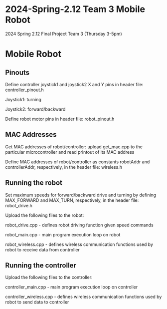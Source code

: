 # 2024-Spring-2.12 Team 3 Mobile Robot
2024 Spring 2.12 Final Project Team 3 (Thursday 3-5pm)

# Mobile Robot

## Pinouts

Define controller joystick1 and joystick2 X and Y pins in header file: controller_pinout.h

Joystick1: turning

Joystick2: forward/backward 

Define robot motor pins in header file: robot_pinout.h

## MAC Addresses

Get MAC addresses of robot/controller: upload get_mac.cpp to the particular microcontroller and read printout of its MAC address

Define MAC addresses of robot/controller as constants robotAddr and controllerAddr, respectively, in the header file: wireless.h

## Running the robot

Set maximum speeds for forward/backward drive and turning by defining MAX_FORWARD and MAX_TURN, respectively, in the header file: robot_drive.h

Upload the following files to the robot: 

robot_drive.cpp - defines robot driving function given speed commands

robot_main.cpp - main program execution loop on robot

robot_wireless.cpp - defines wireless communication functions used by robot to receive data from controller

## Running the controller

Upload the following files to the controller: 

controller_main.cpp - main program execution loop on controller

controller_wireless.cpp - defines wireless communication functions used by robot to send data to controller